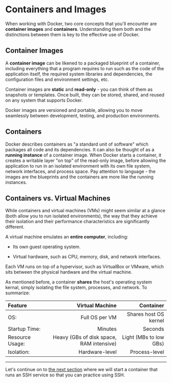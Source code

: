 # Containers and Images
When working with Docker, two core concepts that you'll encounter are **container images** and **containers**. Understanding them both and the distinctions between them is key to the effective use of Docker.

## Container Images
A **container image** can be likened to a packaged blueprint of a container, including everything that a program requires to run such as the code of the application itself, the required system libraries and dependencies, the configuration files and environment settings, etc.

Container images are **static** and **read-only** - you can think of them as snapshots or templates. Once built, they can be stored, shared, and reused on any system that supports Docker. 

Docker images are versioned and portable, allowing you to move seamlessly between development, testing, and production environments. 

## Containers
Docker describes containers as "a standard unit of software" which packages all code and its dependencies. It can also be thought of as a **running instance** of a container image. When Docker starts a container, it creates a writable layer "on top" of the read-only image, before allowing the application to run in an isolated environment with its own file system, network interfaces, and process space. Pay attention to language - the images are the blueprints and the containers are more like the running instances.

## Containers vs. Virtual Machines
While containers and virtual machines (VMs) might seem similar at a glance (both allow you to run isolated environments), the way that they achieve their isolation and their performance characteristics are significantly different. 

A virtual machine emulates an **entire computer**, including:

* Its own guest operating system.

* Virtual hardware, such as CPU, memory, disk, and network interfaces.

Each VM runs on top of a hypervisor, such as VirtualBox or VMware, which sits between the physical hardware and the virtual machine.

As mentioned before, a container **shares** the host's operating system kernal, simply isolating the file system, processes, and network. To summarize:

| Feature         | Virtual Machine                          | Container              |
|:----------------|-----------------------------------------:|-----------------------:|
| OS:             | Full OS per VM                           | Shares host OS kernel  |
| Startup Time:   | Minutes                                  | Seconds                |
| Resource Usage: | Heavy (GBs of disk space, RAM intensive) | Light (MBs to low GBs) |
| Isolation:      | Hardware-level                           | Process-level          |

---
Let's continue on to [the next section](03_docker-ssh.md) where we will start a container that runs an SSH service so that you can practice using SSH.
